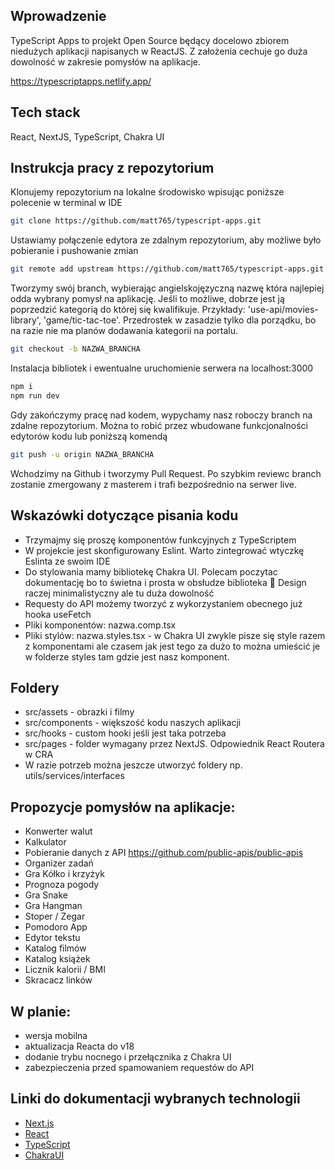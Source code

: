 ## Wprowadzenie
TypeScript Apps to projekt Open Source będący docelowo zbiorem niedużych aplikacji napisanych w ReactJS. Z założenia cechuje go duża dowolność w zakresie pomysłów na aplikacje.
 
https://typescriptapps.netlify.app/

## Tech stack
React, NextJS, TypeScript, Chakra UI

## Instrukcja pracy z repozytorium

Klonujemy repozytorium na lokalne środowisko wpisując poniższe polecenie w terminal w IDE
```bash
git clone https://github.com/matt765/typescript-apps.git
```
Ustawiamy połączenie edytora ze zdalnym repozytorium, aby możliwe było pobieranie i pushowanie zmian
```bash
git remote add upstream https://github.com/matt765/typescript-apps.git
```
Tworzymy swój branch, wybierając angielskojęzyczną nazwę która najlepiej odda wybrany pomysł na aplikację. Jeśli to możliwe, dobrze jest ją poprzedzić kategorią do której się kwalifikuje. Przykłady: 'use-api/movies-library', 'game/tic-tac-toe'. Przedrostek w zasadzie tylko dla porządku, bo na razie nie ma planów dodawania kategorii na portalu.
```bash
git checkout -b NAZWA_BRANCHA
```
Instalacja bibliotek i ewentualne uruchomienie serwera na localhost:3000
```bash
npm i
npm run dev
```
Gdy zakończymy pracę nad kodem, wypychamy nasz roboczy branch na zdalne repozytorium. Można to robić przez wbudowane funkcjonalności edytorów kodu lub poniższą komendą
```bash
git push -u origin NAZWA_BRANCHA
```
Wchodzimy na Github i tworzymy Pull Request. Po szybkim reviewc branch zostanie zmergowany z masterem i trafi bezpośrednio na serwer live.

## Wskazówki dotyczące pisania kodu
- Trzymajmy się proszę komponentów funkcyjnych z TypeScriptem
- W projekcie jest skonfigurowany Eslint. Warto zintegrować wtyczkę Eslinta ze swoim IDE 
- Do stylowania mamy bibliotekę Chakra UI. Polecam poczytac dokumentację bo to świetna i prosta w obsłudze biblioteka :slightly_smiling_face: Design raczej minimalistyczny ale tu duża dowolność
- Requesty do API możemy tworzyć z wykorzystaniem obecnego już hooka useFetch
- Pliki komponentów: nazwa.comp.tsx
- Pliki stylów: nazwa.styles.tsx - w Chakra UI zwykle pisze się style razem z komponentami ale czasem jak jest tego za dużo to można umieścić je w folderze styles tam gdzie jest nasz komponent.

## Foldery
- src/assets - obrazki i filmy
- src/components - większość kodu naszych aplikacji
- src/hooks - custom hooki jeśli jest taka potrzeba
- src/pages - folder wymagany przez NextJS. Odpowiednik React Routera w CRA
- W razie potrzeb można jeszcze utworzyć foldery np. utils/services/interfaces

## Propozycje pomysłów na aplikacje:
- Konwerter walut
- Kalkulator
- Pobieranie danych z API https://github.com/public-apis/public-apis
- Organizer zadań
- Gra Kółko i krzyżyk
- Prognoza pogody
- Gra Snake
- Gra Hangman
- Stoper / Zegar
- Pomodoro App
- Edytor tekstu
- Katalog filmów
- Katalog książek
- Licznik kalorii / BMI
- Skracacz linków

## W planie:
- wersja mobilna
- aktualizacja Reacta do v18
- dodanie trybu nocnego i przełącznika z Chakra UI
- zabezpieczenia przed spamowaniem requestów do API

## Linki do dokumentacji wybranych technologii
- [Next.js](https://nextjs.org/docs)
- [React](https://pl.reactjs.org/)
- [TypeScript](https://www.typescriptlang.org/) 
- [ChakraUI](https://chakra-ui.com/) 





